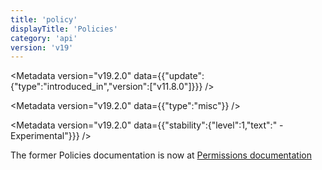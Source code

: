 ```yaml
---
title: 'policy'
displayTitle: 'Policies'
category: 'api'
version: 'v19'
---
```


<Metadata version="v19.2.0" data={{"update":{"type":"introduced_in","version":["v11.8.0"]}}} />

<Metadata version="v19.2.0" data={{"type":"misc"}} />

<Metadata version="v19.2.0" data={{"stability":{"level":1,"text":" - Experimental"}}} />

The former Policies documentation is now at [Permissions documentation][]

[Permissions documentation]: /api/v19/permissions#policies
